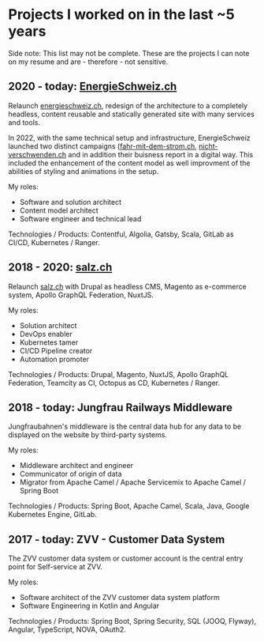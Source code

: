 # Projects I worked on in the last ~5 years

Side note: This list may not be complete. These are the projects I can note on my resume and are - therefore - not sensitive.

## 2020 - today: [EnergieSchweiz.ch](https://www.energieschweiz.ch)
Relaunch [energieschweiz.ch](https://www.energieschweiz.ch), redesign of the architecture to a completely headless, content reusable and statically generated site with many services and tools. 

In 2022, with the same technical setup and infrastructure, EnergieSchweiz launched two distinct campaigns ([fahr-mit-dem-strom.ch](https://www.fahr-mit-dem-strom.ch), [nicht-verschwenden.ch](https://www.nicht-verschwenden.ch) and in addition their buisness report in a digital way. This included the enhancement of the content model as well improvment of the abilities of styling and animations in the setup.

My roles:

- Software and solution architect
- Content model architect
- Software engineer and technical lead

Technologies / Products:
	Contentful, Algolia, Gatsby, Scala, GitLab as CI/CD, Kubernetes / Ranger.

## 2018 - 2020: [salz.ch](https://www.salz.ch)
Relaunch [salz.ch](https://www.salz.ch) with Drupal as headless CMS, Magento as e-commerce system, Apollo GraphQL Federation, NuxtJS.

My roles:
- Solution architect
- DevOps enabler
- Kubernetes tamer
- CI/CD Pipeline creator
- Automation promoter

Technologies / Products:
	Drupal, Magento, NuxtJS, Apollo GraphQL Federation, Teamcity as CI, Octopus as CD, Kubernetes / Ranger.

## 2018 - today: Jungfrau Railways Middleware
Jungfraubahnen's middleware is the central data hub for any data to be displayed on the website by third-party systems.

My roles:
- Middleware architect and engineer
- Communicator of origin of data
- Migrator from  Apache Camel / Apache Servicemix to Apache Camel / Spring Boot

Technologies / Products:
	Spring Boot, Apache Camel, Scala, Java, Google Kubernetes Engine, GitLab.

## 2017 - today: ZVV - Customer Data System
The ZVV customer data system or customer account is the central entry point for Self-service at ZVV. 

My roles:
- Software architect of the ZVV customer data system platform
- Software Engineering in Kotlin and Angular

Technologies / Products:
	Spring Boot, Spring Security, SQL (JOOQ, Flyway), Angular, TypeScript, NOVA, OAuth2.
